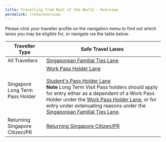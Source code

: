 ```yaml
---
title: Travelling from Rest of the World - Overview
permalink: /rotw/overview
---
```


Please click your traveller profile on the navigation menu to find out which lanes you may be eligible for, or navigate via the table below.

|Traveller Type | Safe Travel Lanes | 
|--------------|-------------------| 
|All Travellers| [Singaporean Familial Ties Lane](/rotw/singaporean-ftl)  | 
|Singapore Long Term Pass Holder |[Work Pass Holder Lane](/rotw/work-pass-holder-lane) <br><br> [Student's Pass Holder Lane](/rotw/student-pass-holder-lane) <br> **Note** Long Term Visit Pass holders should apply for entry either as a dependent of a Work Pass Holder under the [Work Pass Holder Lane](malaysia/work-pass-holder-lane), or for entry under extenuating reasons under the [Singaporean Familial Ties Lane](/malaysia/singaporean-ftl). |
|Returning Singapore Citizen/PR | [Returning Singapore Citizen/PR](/rotw/scpr)|


